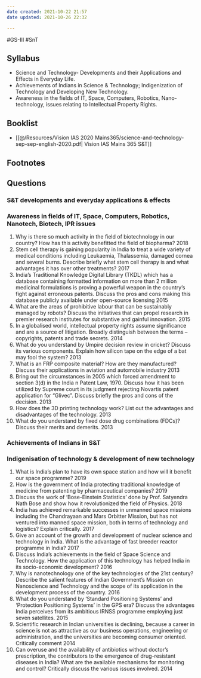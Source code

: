 ```yaml
---
date created: 2021-10-22 21:57
date updated: 2021-10-26 22:32

---
```


#GS-III #SnT

## Syllabus

- Science and Technology- Developments and their Applications and Effects in Everyday Life.
- Achievements of Indians in Science & Technology; Indigenization of Technology and Developing New Technology.
- Awareness in the fields of IT, Space, Computers, Robotics, Nano-technology, issues relating to Intellectual Property Rights.

## Booklist

- [[@/Resources/Vision IAS 2020 Mains365/science-and-technology-sep-sep-english-2020.pdf| Vision IAS Mains 365 S&T]]

## Footnotes

## Questions

### S&T developments and everyday applications & effects

### Awareness in fields of IT, Space, Computers, Robotics, Nanotech, Biotech, IPR issues

1. Why is there so much activity in the field of biotechnology in our country? How has this activity benefitted the field of biopharma? 2018
2. Stem cell therapy is gaining popularity in India to treat a wide variety of medical conditions including Leukaemia, Thalassemia, damaged cornea and several burns. Describe briefly what stem cell therapy is and what advantages it has over other treatments? 2017
3. India’s Traditional Knowledge Digital Library (TKDL) which has a database containing formatted information on more than 2 million medicinal formulations is proving a powerful weapon in the country’s fight against erroneous patents. Discuss the pros and cons making this database publicly available under open-source licensing 2015
4. What are the areas of prohibitive labour that can be sustainably managed by robots? Discuss the initiatives that can propel research in premier research institutes for substantive and gainful innovation. 2015
5. In a globalised world, intellectual property rights assume significance and are a source of litigation. Broadly distinguish between the terms – copyrights, patents and trade secrets. 2014
6. What do you understand by Umpire decision review in cricket? Discuss its various components. Explain how silicon tape on the edge of a bat may fool the system? 2013
7. What is an FRP composite material? How are they manufactured? Discuss their applications in aviation and automobile industry 2013
8. Bring out the circumstances in 2005 which forced amendment to section 3(d) in the India n Patent Law, 1970. Discuss how it has been utilized by Supreme court in its judgment rejecting Novartis patent application for “Glivec”. Discuss briefly the pros and cons of the decision. 2013
9. How does the 3D printing technology work? List out the advantages and disadvantages of the technology. 2013
10. What do you understand by fixed dose drug combinations (FDCs)? Discuss their merits and demerits. 2013

### Achievements of Indians in S&T

### Indigenisation of technology & development of new technology

1. What is India’s plan to have its own space station and how will it benefit our space programme? 2019
2. How is the government of India protecting traditional knowledge of medicine from patenting by pharmaceutical companies? 2019
3. Discuss the work of ‘Bose-Einstein Statistics’ done by Prof. Satyendra Nath Bose and show how it revolutionized the field of Physics. 2018
4. India has achieved remarkable successes in unmanned space missions including the Chandrayaan and Mars Orbitter Mission, but has not ventured into manned space mission, both in terms of technology and logistics? Explain critically. 2017
5. Give an account of the growth and development of nuclear science and technology in India. What is the advantage of fast breeder reactor programme in India? 2017
6. Discuss India’s achievements in the field of Space Science and Technology. How the application of this technology has helped India in its socio-economic development? 2016
7. Why is nanotechnology one of the key technologies of the 21st century? Describe the salient features of Indian Government’s Mission on Nanoscience and Technology and the scope of its application in the development process of the country. 2016
8. What do you understand by ‘Standard Positioning Systems’ and ‘Protection Positioning Systems’ in the GPS era? Discuss the advantages India perceives from its ambitious IRNSS programme employing just seven satellites. 2015
9. Scientific research in Indian universities is declining, because a career in science is not as attractive as our business operations, engineering or administration, and the universities are becoming consumer oriented. Critically comment 2014
10. Can overuse and the availability of antibiotics without doctor’s prescription, the contributors to the emergence of drug-resistant diseases in India? What are the available mechanisms for monitoring and control? Critically discuss the various issues involved. 2014
